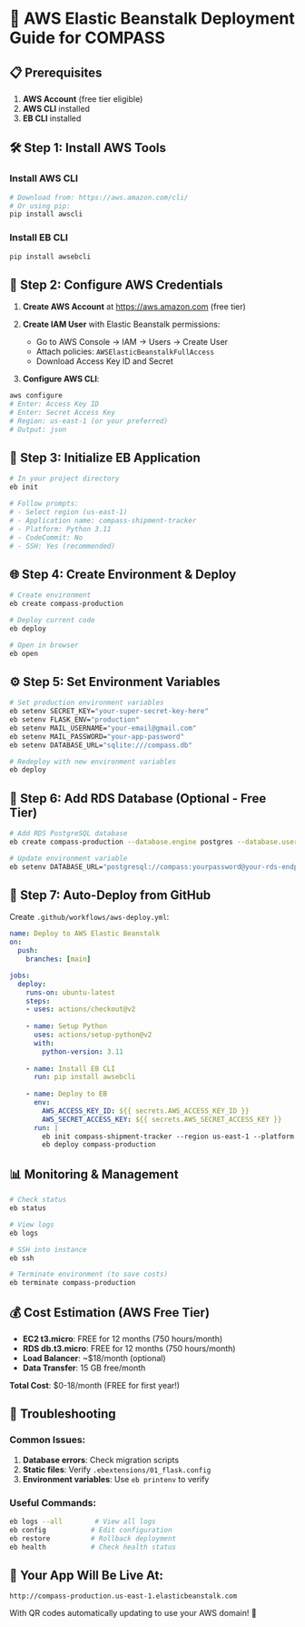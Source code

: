 # 🚀 AWS Elastic Beanstalk Deployment Guide for COMPASS

## 📋 Prerequisites
1. **AWS Account** (free tier eligible)
2. **AWS CLI** installed
3. **EB CLI** installed

## 🛠️ Step 1: Install AWS Tools

### Install AWS CLI
```bash
# Download from: https://aws.amazon.com/cli/
# Or using pip:
pip install awscli
```

### Install EB CLI
```bash
pip install awsebcli
```

## 🔑 Step 2: Configure AWS Credentials

1. **Create AWS Account** at https://aws.amazon.com (free tier)
2. **Create IAM User** with Elastic Beanstalk permissions:
   - Go to AWS Console → IAM → Users → Create User
   - Attach policies: `AWSElasticBeanstalkFullAccess`
   - Download Access Key ID and Secret

3. **Configure AWS CLI**:
```bash
aws configure
# Enter: Access Key ID
# Enter: Secret Access Key  
# Region: us-east-1 (or your preferred)
# Output: json
```

## 🚀 Step 3: Initialize EB Application

```bash
# In your project directory
eb init

# Follow prompts:
# - Select region (us-east-1)
# - Application name: compass-shipment-tracker
# - Platform: Python 3.11
# - CodeCommit: No
# - SSH: Yes (recommended)
```

## 🌐 Step 4: Create Environment & Deploy

```bash
# Create environment
eb create compass-production

# Deploy current code
eb deploy

# Open in browser
eb open
```

## ⚙️ Step 5: Set Environment Variables

```bash
# Set production environment variables
eb setenv SECRET_KEY="your-super-secret-key-here"
eb setenv FLASK_ENV="production"
eb setenv MAIL_USERNAME="your-email@gmail.com"
eb setenv MAIL_PASSWORD="your-app-password"
eb setenv DATABASE_URL="sqlite:///compass.db"

# Redeploy with new environment variables
eb deploy
```

## 💾 Step 6: Add RDS Database (Optional - Free Tier)

```bash
# Add RDS PostgreSQL database
eb create compass-production --database.engine postgres --database.username compass --database.password yourpassword

# Update environment variable
eb setenv DATABASE_URL="postgresql://compass:yourpassword@your-rds-endpoint/ebdb"
```

## 🔄 Step 7: Auto-Deploy from GitHub

Create `.github/workflows/aws-deploy.yml`:

```yaml
name: Deploy to AWS Elastic Beanstalk
on:
  push:
    branches: [main]

jobs:
  deploy:
    runs-on: ubuntu-latest
    steps:
    - uses: actions/checkout@v2
    
    - name: Setup Python
      uses: actions/setup-python@v2
      with:
        python-version: 3.11
    
    - name: Install EB CLI
      run: pip install awsebcli
    
    - name: Deploy to EB
      env:
        AWS_ACCESS_KEY_ID: ${{ secrets.AWS_ACCESS_KEY_ID }}
        AWS_SECRET_ACCESS_KEY: ${{ secrets.AWS_SECRET_ACCESS_KEY }}
      run: |
        eb init compass-shipment-tracker --region us-east-1 --platform "Python 3.11"
        eb deploy compass-production
```

## 📊 Monitoring & Management

```bash
# Check status
eb status

# View logs
eb logs

# SSH into instance
eb ssh

# Terminate environment (to save costs)
eb terminate compass-production
```

## 💰 Cost Estimation (AWS Free Tier)

- **EC2 t3.micro**: FREE for 12 months (750 hours/month)
- **RDS db.t3.micro**: FREE for 12 months (750 hours/month)
- **Load Balancer**: ~$18/month (optional)
- **Data Transfer**: 15 GB free/month

**Total Cost**: $0-18/month (FREE for first year!)

## 🔧 Troubleshooting

### Common Issues:
1. **Database errors**: Check migration scripts
2. **Static files**: Verify `.ebextensions/01_flask.config`
3. **Environment variables**: Use `eb printenv` to verify

### Useful Commands:
```bash
eb logs --all        # View all logs
eb config           # Edit configuration
eb restore          # Rollback deployment
eb health           # Check health status
```

## 🚀 Your App Will Be Live At:
`http://compass-production.us-east-1.elasticbeanstalk.com`

With QR codes automatically updating to use your AWS domain! 🎉
